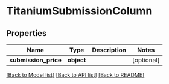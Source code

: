 # TitaniumSubmissionColumn


## Properties
Name | Type | Description | Notes
------------ | ------------- | ------------- | -------------
**submission_price** | **object** |  | [optional] 

[[Back to Model list]](../README.md#documentation-for-models) [[Back to API list]](../README.md#documentation-for-api-endpoints) [[Back to README]](../README.md)


